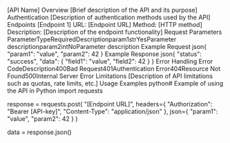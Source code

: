 [API Name]
Overview
[Brief description of the API and its purpose]
Authentication
[Description of authentication methods used by the API]
Endpoints
[Endpoint 1]
URL: [Endpoint URL]
Method: [HTTP method]
Description: [Description of the endpoint functionality]
Request Parameters
ParameterTypeRequiredDescriptionparam1strYesParameter descriptionparam2intNoParameter description
Example Request
json{
  "param1": "value",
  "param2": 42
}
Example Response
json{
  "status": "success",
  "data": {
    "field1": "value",
    "field2": 42
  }
}
Error Handling
Error CodeDescription400Bad Request401Authentication Error404Resource Not Found500Internal Server Error
Limitations
[Description of API limitations such as quotas, rate limits, etc.]
Usage Examples
python# Example of using the API in Python
import requests

response = requests.post(
    "[Endpoint URL]",
    headers={
        "Authorization": "Bearer [API-key]",
        "Content-Type": "application/json"
    },
    json={
        "param1": "value",
        "param2": 42
    }
)

data = response.json()
